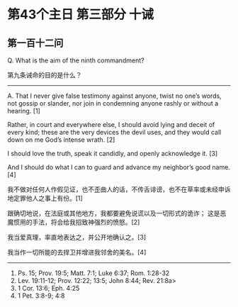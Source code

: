 # 第43个主日 第三部分 十诫

## 第一百十二问

Q. What is the aim of the ninth commandment?

第九条诫命的目的是什么？

---

A. That I
never give false testimony against anyone,
twist no one’s words,
not gossip or slander,
nor join in condemning anyone
rashly or without a hearing. [1]

Rather, in court and everywhere else,
I should avoid lying and deceit of every kind;
these are the very devices the devil uses,
and they would call down on me God’s intense wrath. [2]

I should love the truth,
speak it candidly,
and openly acknowledge it. [3]

And I should do what I can
to guard and advance my neighbor’s good name. [4]

我不做对任何人作假见证，也不歪曲人的话，不传舌诽谤，也不在草率或未经申诉地定罪他人之事上有份。[1]

跟确切地说，在法庭或其他地方，我都要避免说谎以及一切形式的诡诈；
这是恶魔惯用的手法，将会给我招致神强烈的愤怒。[2]

我当爱真理，率直地表达之，并公开地确认之。[3]

我当作一切所能的去捍卫并增进我邻舍的美名。[4]

---

1. Ps. 15; Prov. 19:5; Matt. 7:1; Luke 6:37; Rom. 1:28-32
2. Lev. 19:11-12; Prov. 12:22; 13:5; John 8:44; Rev. 21:8a>
3. 1 Cor. 13:6; Eph. 4:25
4. 1 Pet. 3:8-9; 4:8